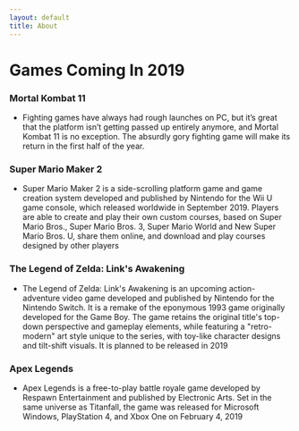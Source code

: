 ```yaml
---
layout: default
title: About
---
```

# Games Coming In 2019
### Mortal Kombat 11
* Fighting games have always had rough launches on PC, but it’s great that the platform isn’t getting passed up entirely anymore, and Mortal Kombat 11 is no exception. The absurdly gory fighting game will make its return in the first half of the year.
### Super Mario Maker 2
* Super Mario Maker 2 is a side-scrolling platform game and game creation system developed and published by Nintendo for the Wii U game console, which released worldwide in September 2019. Players are able to create and play their own custom courses, based on Super Mario Bros., Super Mario Bros. 3, Super Mario World and New Super Mario Bros. U, share them online, and download and play courses designed by other players
### The Legend of Zelda: Link's Awakening 
* The Legend of Zelda: Link's Awakening is an upcoming action-adventure video game developed and published by Nintendo for the Nintendo Switch. It is a remake of the eponymous 1993 game originally developed for the Game Boy. The game retains the original title's top-down perspective and gameplay elements, while featuring a "retro-modern" art style unique to the series, with toy-like character designs and tilt-shift visuals. It is planned to be released in 2019
### Apex Legends
* Apex Legends is a free-to-play battle royale game developed by Respawn Entertainment and published by Electronic Arts. Set in the same universe as Titanfall, the game was released for Microsoft Windows, PlayStation 4, and Xbox One on February 4, 2019